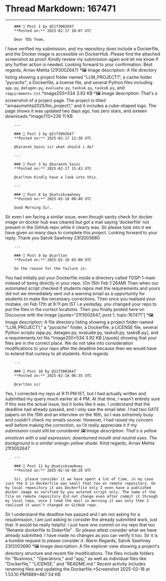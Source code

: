 # Thread Markdown: 167471

---

        ### 💬 Post 1 by @21f3002647  
        **Posted on:** 2025-02-17 10:07 UTC  

        Dear TDS Team,
I have verified my submission, and my repository does include a Dockerfile, and the Docker image is accessible on DockerHub. Please find the attached screenshot as proof. Kindly review my submission again and let me know if any further action is needed.
Looking forward to your confirmation.
Best regards,
Arnav Mehta
(21f3002647)
*🖼️ Image description: A file directory listing showing a project folder named "LLM_PROJECT1", a cache folder "_pycache_", a Dockerfile, a license file, and several Python files including `app.py`, `datagen.py`, `evaluate.py`, `tasksA.py`, `tasksB.py`, and `requirements.txt`.*image250×534 3.92 KB
*🖼️ Image description: That's a screenshot of a project page.  The project is titled "arnaavmehta2025/llm_project1," and it includes a cube-shaped logo.  The page shows it was updated two days ago, has zero stars, and sixteen downloads.*image713×238 11 KB

        ---

        ### 💬 Post 2 by @21f3002647  
        **Posted on:** 2025-02-17 12:30 UTC  

        @Saransh_Saini sir what should i do?

        ---

        ### 💬 Post 3 by @Saransh_Saini  
        **Posted on:** 2025-02-17 15:43 UTC  

        @carlton Kindly have a look into this.

        ---

        ### 💬 Post 8 by @satviksawhney  
        **Posted on:** 2025-02-18 00:48 UTC  

        Good Morning Sir,
Sir even I am facing a similar issue, even though sanity check for docker image on docker hub was cleared but got a mail saying ‘dockerfile’ not present in the GitHub repo while it clearly was. Sir please look into it we have given so many days to complete this project.
Looking forward to your reply.
Thank you
Satvik Sawhney
23f2003680

        ---

        ### 💬 Post 9 by @carlton  
        **Posted on:** 2025-02-18 05:00 UTC  

        So the reason for the failure is:
You had initially put your Dockerfile inside a directory called TDSP-1-main instead of being directly in your repo. (On 15th Feb 1:26AM)
Then when our automated script checked if students repos met the requirements and yours did not we immediately sent out a warning email as a opportunity for students to make the necessary corrections.
Then once you realised your mistake, on Feb 17th at 9:11 pm IST i.e yesteday, you changed your repo to put the files in the correct locations.
Then you finally posted here on Discourse with the image [quote=“21f3002647, post:1, topic:167471”]
*🖼️ Image description: A file directory listing showing a project folder named "LLM_PROJECT1," a "_pycache_" folder, a Dockerfile, a LICENSE file, several Python scripts (app.py, datagen.py, evaluate.py, tasksA.py, tasksB.py), and a requirements.txt file.*image250×534 3.92 KB
[/quote]
showing that your files are in the correct place.
We do not take into consideration modifications to your repo after the deadline because then we would have to extend that curtesy to all students.
Kind regards

        ---

        ### 💬 Post 10 by @21f3002647  
        **Posted on:** 2025-02-18 06:35 UTC  

        @carlton sir
Yes, I corrected my repo at 9:11 PM IST, but I had actually written and submitted my query much earlier at 4 PM. At that time, I wasn’t entirely sure if this was the actual issue, but it looks like it was.
I understand that the deadline had already passed, and I only saw the email later. I had two GATE papers on the 15th and an interview on the 16th, so I was extremely busy and couldn’t check my emails sooner. However, I had raised my concern well before making the correction, so I’d really appreciate it if my submission could still be considered *🖼️ Image description: That's a yellow emoticon with a sad expression; downturned mouth and neutral eyes.  The background is a similar orange-yellow shade.*
Kind regards,
Arnav Mehta
21f3002647

        ---

        ### 💬 Post 11 by @satviksawhney  
        **Posted on:** 2025-02-18 08:28 UTC  

        Sir, please consider it we have spent a lot of time, in my case just the d in Dockerfile was small that too on remote repository. On my local repository it was Dockerfile only I even have a published docker image as verified by you autated script only. The name of the file on remote repository did not change even after commit it through my local repo, once I read the mail in morning it was only then I realised it wasn’t changed on GitHub repo.
Sir I understand the deadline has passed and I am not asking for a resubmission, I am just asking to consider the already submitted work, just that. It would be really helpful. I just have one commit on my repo that too “Rename dockerfile to Dokerfile” . Sir please attest consider what we have already submitted. I have made no changes as you can verify it too.
Sir it is a humble request to please consider it.
Warm Regards,
Satvik Sawhney
23f2003680
*🖼️ Image description: A file explorer view showing a project's directory structure and recent file modifications.  The files include folders for "Business," "Operations," and "app," as well as individual files like "Dockerfile," "LICENSE," and "README.md."  Recent activity includes renaming files and updating the Dockerfile.*Screenshot 2025-02-18 at 1.53.10 PM1889×467 54 KB

        